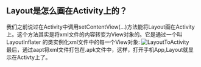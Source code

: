## Layout是怎么画在Activity上的？
我们之前说过在Activity中调用setContentView(...)方法能将Layout画在Activity上。这个方法其实是将xml文件的内容转变为View对象的。它是通过一个叫LayoutInflater
的类实例化xml文件中的每一个View对象:
![LayoutToActivity](https://github.com/stepfencurryxiao/30DaysOfAndroid/blob/master/docs/Day04/image/LayoutToActivity.png)  
最后，通过aapt将xml文件打包在.apk文件中，这样，打开手机App,Layout就显示在Activty上了。
